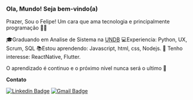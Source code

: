 ### Ola, Mundo! Seja bem-vindo(a)


Prazer, Sou o Felipe! Um cara que ama tecnologia e principalmente programação 👨‍💻


🎓Graduando em Analise de Sistema na [UNDB](https://www.undb.edu.br/)
💻Experiencia: Python, UX, Scrum, SQL 
📚Estou aprendendo: Javascript, html, css, Nodejs.
🎯 Tenho interesse: ReactNative, Flutter.

O  aprendizado é continuo e o próximo nível nunca será o ultimo 🚀 

**Contato**

[![Linkedin Badge](https://img.shields.io/badge/-LinkedIn-blue?style=flat-square&logo=Linkedin&logoColor=white&link=https://www.linkedin.com/in/luis-felipe-5623a8197/)](https://www.linkedin.com/in/luis-felipe-5623a8197/)
[![Gmail Badge](https://img.shields.io/badge/-Gmail-c14438?style=flat-square&logo=Gmail&logoColor=white&link=mailtofelipedev.ti@gmail.com)](mailto:felipedev.ti@gmail.com)
